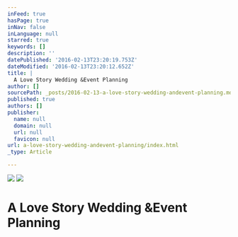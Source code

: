 ```yaml
---
inFeed: true
hasPage: true
inNav: false
inLanguage: null
starred: true
keywords: []
description: ''
datePublished: '2016-02-13T23:20:19.753Z'
dateModified: '2016-02-13T23:20:12.652Z'
title: |
  A Love Story Wedding &Event Planning
author: []
sourcePath: _posts/2016-02-13-a-love-story-wedding-andevent-planning.md
published: true
authors: []
publisher:
  name: null
  domain: null
  url: null
  favicon: null
url: a-love-story-wedding-andevent-planning/index.html
_type: Article

---
```

![](https://the-grid-user-content.s3-us-west-2.amazonaws.com/00ce3a51-1b31-41a3-9f3f-bcdfd442f425.png)
![](https://the-grid-user-content.s3-us-west-2.amazonaws.com/3398484c-66dc-43fc-9423-34bfb5d3a3b7.jpg)

# A Love Story Wedding &Event Planning